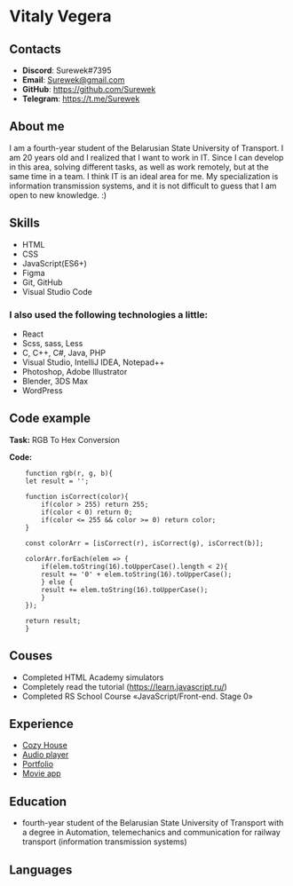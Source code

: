 # Vitaly Vegera

## Contacts

+ **Discord**: Surewek#7395
+ **Email**: Surewek@gmail.com
+ **GitHub**: https://github.com/Surewek
+ **Telegram**: https://t.me/Surewek

## About me

I am a fourth-year student of the Belarusian State University of Transport. I am 20 years old and I realized that I want to work in IT. Since I can develop in this area, solving different tasks, as well as work remotely, but at the same time in a team. I think IT is an ideal area for me. My specialization is information transmission systems, and it is not difficult to guess that I am open to new knowledge. :)

## Skills

+ HTML
+ CSS
+ JavaScript(ES6+)
+ Figma
+ Git, GitHub
+ Visual Studio Code


### I also used the following technologies a little:

+ React
+ Scss, sass, Less
+ C, C++, C#, Java, PHP
+ Visual Studio, IntelliJ IDEA, Notepad++
+ Photoshop, Adobe Illustrator
+ Blender, 3DS Max
+ WordPress

## Code example

**Task:**
RGB To Hex Conversion

**Code:**
```
    function rgb(r, g, b){
    let result = '';

    function isCorrect(color){
        if(color > 255) return 255;
        if(color < 0) return 0;
        if(color <= 255 && color >= 0) return color;
    }

    const colorArr = [isCorrect(r), isCorrect(g), isCorrect(b)];
    
    colorArr.forEach(elem => {
        if(elem.toString(16).toUpperCase().length < 2){
        result += '0' + elem.toString(16).toUpperCase();
        } else {
        result += elem.toString(16).toUpperCase();
        }
    });

    return result;
    }
```

## Couses

+ Completed HTML Academy simulators
+ Completely read the tutorial (https://learn.javascript.ru/)
+ Completed RS School Course «JavaScript/Front-end. Stage 0» 

## Experience

+ [Cozy House](https://rolling-scopes-school.github.io/surewek-JSFE2022Q1/shelter/pages/main/index.html)
+ [Audio player](https://rolling-scopes-school.github.io/surewek-JSFEPRESCHOOL/audio-player/)
+ [Portfolio](https://rolling-scopes-school.github.io/surewek-JSFEPRESCHOOL/portfolio/)
+ [Movie app](https://rolling-scopes-school.github.io/surewek-JSFEPRESCHOOL/movie-app/)

## Education

* fourth-year student of the Belarusian State University of Transport with a degree in Automation, telemechanics and communication for railway transport (information transmission systems)

## Languages